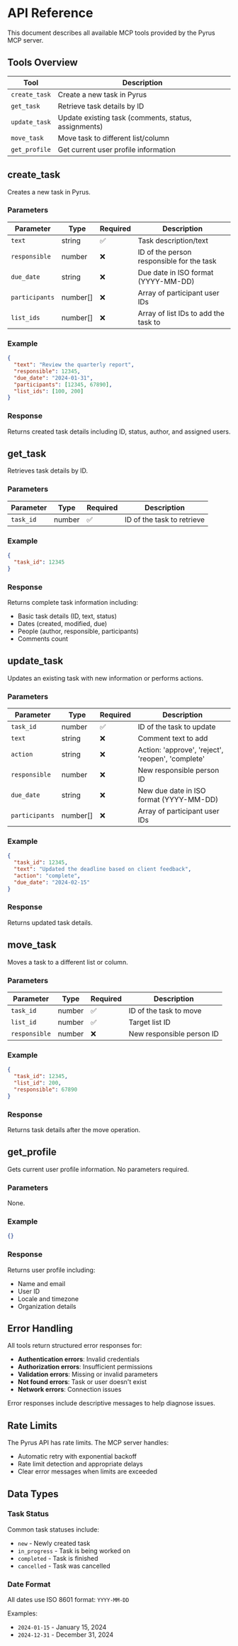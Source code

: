 # API Reference

This document describes all available MCP tools provided by the Pyrus MCP server.

## Tools Overview

| Tool | Description |
|------|-------------|
| `create_task` | Create a new task in Pyrus |
| `get_task` | Retrieve task details by ID |
| `update_task` | Update existing task (comments, status, assignments) |
| `move_task` | Move task to different list/column |
| `get_profile` | Get current user profile information |

## create_task

Creates a new task in Pyrus.

### Parameters

| Parameter | Type | Required | Description |
|-----------|------|----------|-------------|
| `text` | string | ✅ | Task description/text |
| `responsible` | number | ❌ | ID of the person responsible for the task |
| `due_date` | string | ❌ | Due date in ISO format (YYYY-MM-DD) |
| `participants` | number[] | ❌ | Array of participant user IDs |
| `list_ids` | number[] | ❌ | Array of list IDs to add the task to |

### Example

```json
{
  "text": "Review the quarterly report",
  "responsible": 12345,
  "due_date": "2024-01-31",
  "participants": [12345, 67890],
  "list_ids": [100, 200]
}
```

### Response

Returns created task details including ID, status, author, and assigned users.

## get_task

Retrieves task details by ID.

### Parameters

| Parameter | Type | Required | Description |
|-----------|------|----------|-------------|
| `task_id` | number | ✅ | ID of the task to retrieve |

### Example

```json
{
  "task_id": 12345
}
```

### Response

Returns complete task information including:
- Basic task details (ID, text, status)
- Dates (created, modified, due)
- People (author, responsible, participants)
- Comments count

## update_task

Updates an existing task with new information or performs actions.

### Parameters

| Parameter | Type | Required | Description |
|-----------|------|----------|-------------|
| `task_id` | number | ✅ | ID of the task to update |
| `text` | string | ❌ | Comment text to add |
| `action` | string | ❌ | Action: 'approve', 'reject', 'reopen', 'complete' |
| `responsible` | number | ❌ | New responsible person ID |
| `due_date` | string | ❌ | New due date in ISO format (YYYY-MM-DD) |
| `participants` | number[] | ❌ | Array of participant user IDs |

### Example

```json
{
  "task_id": 12345,
  "text": "Updated the deadline based on client feedback",
  "action": "complete",
  "due_date": "2024-02-15"
}
```

### Response

Returns updated task details.

## move_task

Moves a task to a different list or column.

### Parameters

| Parameter | Type | Required | Description |
|-----------|------|----------|-------------|
| `task_id` | number | ✅ | ID of the task to move |
| `list_id` | number | ✅ | Target list ID |
| `responsible` | number | ❌ | New responsible person ID |

### Example

```json
{
  "task_id": 12345,
  "list_id": 200,
  "responsible": 67890
}
```

### Response

Returns task details after the move operation.

## get_profile

Gets current user profile information. No parameters required.

### Parameters

None.

### Example

```json
{}
```

### Response

Returns user profile including:
- Name and email
- User ID
- Locale and timezone
- Organization details

## Error Handling

All tools return structured error responses for:

- **Authentication errors**: Invalid credentials
- **Authorization errors**: Insufficient permissions  
- **Validation errors**: Missing or invalid parameters
- **Not found errors**: Task or user doesn't exist
- **Network errors**: Connection issues

Error responses include descriptive messages to help diagnose issues.

## Rate Limits

The Pyrus API has rate limits. The MCP server handles:
- Automatic retry with exponential backoff
- Rate limit detection and appropriate delays
- Clear error messages when limits are exceeded

## Data Types

### Task Status

Common task statuses include:
- `new` - Newly created task
- `in_progress` - Task is being worked on  
- `completed` - Task is finished
- `cancelled` - Task was cancelled

### Date Format

All dates use ISO 8601 format: `YYYY-MM-DD`

Examples:
- `2024-01-15` - January 15, 2024
- `2024-12-31` - December 31, 2024